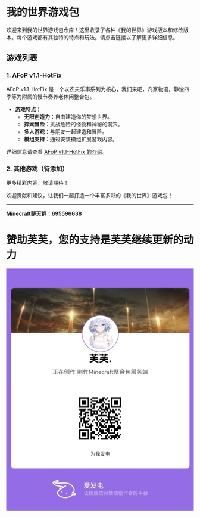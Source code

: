 # 我的世界游戏包

欢迎来到我的世界游戏包仓库！这里收录了各种《我的世界》游戏版本和修改版本。每个游戏都有其独特的特点和玩法。请点击链接以了解更多详细信息。

## 游戏列表

### 1. AFoP v1.1-HotFix

AFoP v1.1-HotFix 是一个以农夫乐事系列为核心，我们来吧，凡家物语，静谧四季等为附属的慢节奏养老休闲整合包。

- **游戏特点**：
  - **无限创造力**：自由建造你的梦想世界。
  - **探索冒险**：挑战危险的怪物和神秘的洞穴。
  - **多人游戏**：与朋友一起建造和冒险。
  - **模组支持**：通过安装模组扩展游戏内容。

详细信息请查看 [AFoP v1.1-HotFix 的介绍](./AFoP.md)。

### 2. 其他游戏（待添加）

更多精彩内容，敬请期待！

欢迎贡献和建议，让我们一起打造一个丰富多彩的《我的世界》游戏包！

---

**Minecraft聊天群：695596638** 

# 赞助芙芙，您的支持是芙芙继续更新的动力

![](./img/爱发电.png)


